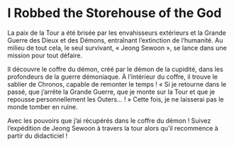 # I Robbed the Storehouse of the God
La paix de la Tour a été brisée par les envahisseurs extérieurs et la Grande Guerre des Dieux et des Démons, entraînant l’extinction de l’humanité. Au milieu de tout cela, le seul survivant, « Jeong Sewoon », se lance dans une mission pour tout défaire.

Il découvre le coffre du démon, créé par le démon de la cupidité, dans les profondeurs de la guerre démoniaque. À l’intérieur du coffre, il trouve le sablier de Chronos, capable de remonter le temps ! « Si je retourne dans le passé, que j’arrête la Grande Guerre, que je monte sur la Tour et que je repousse personnellement les Outers… ! » Cette fois, je ne laisserai pas le monde tomber en ruine.

Avec les pouvoirs que j’ai récupérés dans le coffre du démon ! Suivez l’expédition de Jeong Sewoon à travers la tour alors qu’il recommence à partir du didacticiel !